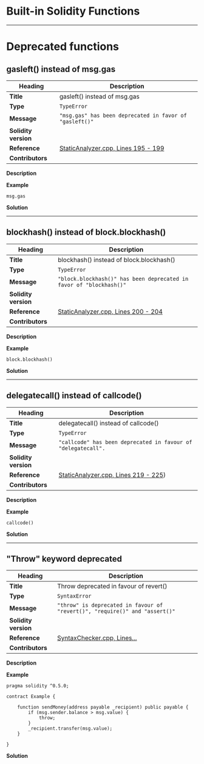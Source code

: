 # Built-in Solidity Functions

---

# Deprecated functions

## gasleft() instead of msg.gas

|Heading|Description|
|-|-|
|**Title**|gasleft() instead of msg.gas|
|**Type**|`TypeError`|
|**Message**|```"msg.gas" has been deprecated in favor of "gasleft()"```|
|**Solidity version**||
|**Reference**|[StaticAnalyzer.cpp, Lines 195 - 199](https://github.com/ethereum/solidity/blob/f05805c955f73fd2ea1d14dc9edf14b472631b17/libsolidity/analysis/StaticAnalyzer.cpp#L195-L199)|
|**Contributors**||


**Description**

**Example**

```solidity
msg.gas
```

**Solution**



---

## blockhash() instead of block.blockhash()

|Heading|Description|
|-|-|
|**Title**|blockhash() instead of block.blockhash()|
|**Type**|`TypeError`|
|**Message**|```"block.blockhash()" has been deprecated in favor of "blockhash()"```|
|**Solidity version**||
|**Reference**|[StaticAnalyzer.cpp, Lines 200 - 204](https://github.com/ethereum/solidity/blob/f05805c955f73fd2ea1d14dc9edf14b472631b17/libsolidity/analysis/StaticAnalyzer.cpp#L200-L204)|
|**Contributors**||


**Description**

**Example**

```solidity
block.blockhash()
```

**Solution**



---

## delegatecall() instead of callcode()

|Heading|Description|
|-|-|
|**Title**|delegatecall() instead of callcode()|
|**Type**|`TypeError`|
|**Message**|```"callcode" has been deprecated in favour of "delegatecall".```|
|**Solidity version**||
|**Reference**|[StaticAnalyzer.cpp, Lines 219 - 225](https://github.com/ethereum/solidity/blob/f05805c955f73fd2ea1d14dc9edf14b472631b17/libsolidity/analysis/StaticAnalyzer.cpp#L219-L225))|
|**Contributors**||


**Description**

**Example**

```solidity
callcode()
```

**Solution**



---

## "Throw" keyword deprecated

|Heading|Description|
|-|-|
|**Title**|Throw deprecated in favour of revert()|
|**Type**|`SyntaxError`|
|**Message**|```"throw" is deprecated in favour of "revert()", "require()" and "assert()"```|
|**Solidity version**||
|**Reference**|[SyntaxChecker.cpp, Lines...](#)|
|**Contributors**||


**Description**

**Example**

```solidity
pragma solidity ^0.5.0;

contract Example {

    function sendMoney(address payable _recipient) public payable {
        if (msg.sender.balance > msg.value) {
            throw;
        }
        _recipient.transfer(msg.value);
    }

}
```
**Solution**